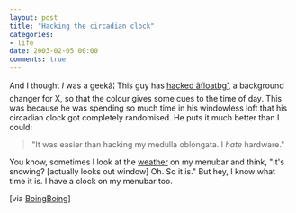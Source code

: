 ```yaml
---
layout: post
title: "Hacking the circadian clock"
categories:
- life
date: 2003-02-05 00:00
comments: true
---
```


<p>And I thought <em>I</em> was a geekâ¦ This guy has <a href="http://www.advogato.org/person/cmiller/diary.html?start=56" title="Diary for cmiller">hacked âfloatbg'</a>, a background changer for X, so that the colour gives some cues to the time of day. This was because he was spending so much time in his windowless loft that his circadian clock got completely randomised. He puts it much better than I could: </p>

<blockquote>"It was easier than hacking my  medulla oblongata.  I <em>hate</em> hardware."</blockquote>

<p>You know, sometimes I look at the <a href="http://www.glu.com/products/weatherpop/index.html" title="WeatherPop">weather</a> on my menubar and think, "It's snowing? [actually looks out window] Oh. So it is." But hey, I know what time it is. I have a clock on my menubar too.</p>

<p>[via <a href="http://www.boingboing.net" title="BoingBoing">BoingBoing</a>]</p>


